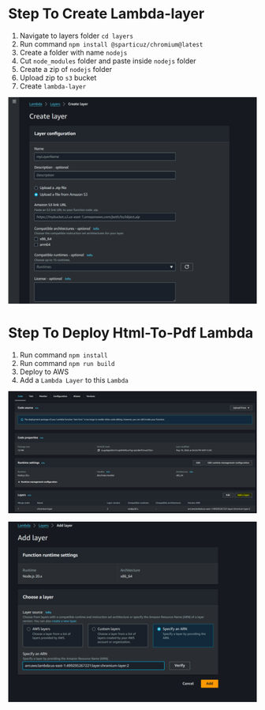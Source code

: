 # Step To Create Lambda-layer
1. Navigate to layers folder `cd layers`
2. Run command `npm install @sparticuz/chromium@latest`
3. Create a folder with name `nodejs`
4. Cut `node_modules` folder and paste inside `nodejs` folder
5. Create a zip of `nodejs` folder
6. Upload zip to `s3` bucket
7. Create `lambda-layer`

![alt text](image-2.png)

# Step To Deploy Html-To-Pdf Lambda
1. Run command `npm install`
2. Run command `npm run build`
3. Deploy to AWS
4. Add a `Lambda Layer` to this `Lambda` 


![alt text](image-1.png)

![alt text](image.png)